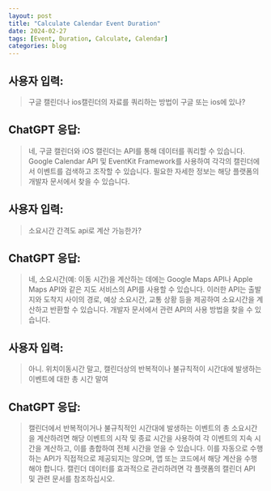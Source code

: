 ```yaml
---
layout: post
title: "Calculate Calendar Event Duration"
date: 2024-02-27
tags: [Event, Duration, Calculate, Calendar]
categories: blog
---
```


## 사용자 입력:
> 구글 캘린더나 ios캘린더의 자료를 쿼리하는 방법이 구글 또는 ios에 있나?

## ChatGPT 응답:
> 네, 구글 캘린더와 iOS 캘린더는 API를 통해 데이터를 쿼리할 수 있습니다. Google Calendar API 및 EventKit Framework를 사용하여 각각의 캘린더에서 이벤트를 검색하고 조작할 수 있습니다. 필요한 자세한 정보는 해당 플랫폼의 개발자 문서에서 찾을 수 있습니다.

## 사용자 입력:
> 소요시간 간격도 api로 계산 가능한가?

## ChatGPT 응답:
> 네, 소요시간(예: 이동 시간)을 계산하는 데에는 Google Maps API나 Apple Maps API와 같은 지도 서비스의 API를 사용할 수 있습니다. 이러한 API는 출발지와 도착지 사이의 경로, 예상 소요시간, 교통 상황 등을 제공하여 소요시간을 계산하고 반환할 수 있습니다. 개발자 문서에서 관련 API의 사용 방법을 찾을 수 있습니다.

## 사용자 입력:
> 아니. 위치이동시간 말고, 캘린더상의 반복적이나 불규칙적이 시간대에 발생하는 이벤트에 대한 총 시간 말여

## ChatGPT 응답:
> 캘린더에서 반복적이거나 불규칙적인 시간대에 발생하는 이벤트의 총 소요시간을 계산하려면 해당 이벤트의 시작 및 종료 시간을 사용하여 각 이벤트의 지속 시간을 계산하고, 이를 총합하여 전체 시간을 얻을 수 있습니다. 이를 자동으로 수행하는 API가 직접적으로 제공되지는 않으며, 앱 또는 코드에서 해당 계산을 수행해야 합니다. 캘린더 데이터를 효과적으로 관리하려면 각 플랫폼의 캘린더 API 및 관련 문서를 참조하십시오.

